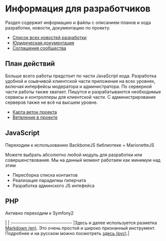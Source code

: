 # Информация для разработчиков
Раздел содержит информацию и файлы с описанием планов и хода разработки, новости, документацию по проекту.

- [Список всех новостей разработки](https://github.com/freedomsex/docs/tree/master/news) 
- [Юридическая документация](https://github.com/freedomsex/docs/tree/master/de-jure)
- [Соглашения сообщества](https://github.com/freedomsex/docs/tree/master/deal)

## План действий
Больше всего работы предстоит по части JavaScript кода. 
Разработка удобной и озывчивой клиентской части приложения на всех уровнях, включая интерфейсы модератора и администратора. По серверной части работы также хватает. Пишутся и разрабатываются необходимые сервисы и контроллеры для клиентской части. 
С администрирование серверов также не всё на высшем уровне.
* [Карта веток проекта](https://github.com/tebaly/freedomsex/network) 
* [Ветвление в проекте](https://github.com/freedomsex/docs/blob/dev/news/20160616-Ветки.md)

## JavaScript
Переходим к использованию BackboneJS библиотеке + MarionetteJS

Можете выбрать абсолютно любой модуль для разработки или совершенствования. Мы на данный момент работаем как минимум над этим
- Пересборка списка контактов
- Реализация парадигмы гиперчата
- Разработка админского JS интефейса

## PHP
Активно переходим к Symfony2  


| |
:------------------------------
|Здесь и далее используется разметка [Markdown (en)](https://guides.github.com/features/mastering-markdown/). Это очень простой и широко признанный инструмент. Подробнее и на русском можно посмотреть [здесь (рус)](http://linuxforum.ru/markdown).|

